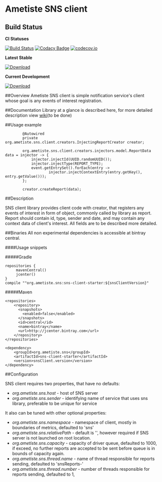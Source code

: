 # Ametiste SNS client

## Build Status

**CI Statuses**  

[![Build Status](https://travis-ci.org/ametiste-oss/ametiste-sns-client.svg?branch=master)](https://travis-ci.org/ametiste-oss/ametiste-sns-client)
[![Codacy Badge](https://api.codacy.com/project/badge/grade/12fe82ab1e3e43b3b34f4e7aa4924b81)](https://www.codacy.com/app/Ametiste-OSS/ametiste-sns-client)
[![codecov.io](https://codecov.io/github/ametiste-oss/ametiste-sns-client/coverage.svg?branch=master)](https://codecov.io/github/ametiste-oss/ametiste-sns-client?branch=master)

**Latest Stable**  
  
[![Download](https://api.bintray.com/packages/ametiste-oss/maven/sns-client-starter/images/download.svg?version=0.1.0-RELEASE)](https://bintray.com/ametiste-oss/maven/sns-client-starter/0.1.0-RELEASE)

**Current Development** 
  
[ ![Download](https://api.bintray.com/packages/ametiste-oss/maven/sns-client-starter/images/download.svg) ](https://bintray.com/ametiste-oss/maven/sns-client-starter/_latestVersion)

##Overview
Ametiste SNS client is simple notification service's client whose goal is any events of interest registration.

##Documentation 
Library at a glance is described here, for more detailed description view [wiki](https://github.com/ametiste-oss/ametiste-sns-client/wiki)(to be done)

##Usage example

```
		@Autowired
		private org.ametiste.sns.client.creators.InjectingReportCreator creator;
	
		org.ametiste.sns.client.creators.injectors.model.ReportData data = injector -> {
			injector.injectId(UUID.randomUUID());
			injector.injectType(REPORT_TYPE);
			event.getEntrySet().forEach(entry ->
					injector.injectContextEntry(entry.getKey(), entry.getValue()));
		};

		creator.createReport(data);
```

##Description 

SNS client library provides client code with creator, that registers any events of interest in form of object, commonly called by library as report. Report should contain id, type, sender and date, and may contain any context data of client's interest. All fields are to be described more detailed. 

##Binaries
All non experimental dependencies is accessible at bintray central.

####Usage snippets

#####Gradle

```
repositories {
     mavenCentral()
     jcenter()
}
compile ""org.ametiste.sns:sns-client-starter:${snsClientVersion}"
```

#####Maven

```
<repositories>
    <repository>
      <snapshots>
        <enabled>false</enabled>
      </snapshots>
      <id>central</id>
      <name>bintray</name>
      <url>http://jcenter.bintray.com</url>
    </repository> 
</repositories>

<dependency>
	<groupId>org.ametiste.sns</groupId>
	<artifactId>sns-client-starter</artifactId>
	<version>snsClient.version</version>
</dependency>
```

##Configuration 

SNS client requires two properties, that have no defaults: 
- *org.ametiste.sns.host* - host of SNS server 
- *org.ametiste.sns.sender* - identifying name of service that uses sns library, preferable to be unique for service 

It also can be tuned with other optional properties: 
- *org.ametiste.sns.namespace* - namespace of client, mostly in boundaries of metrics, defaulted to 'sns'
- *org.ametiste.sns.relativePath* - default is '', however required if SNS server is not launched on root location. 
- *org.ametiste.sns.capacity* - capacity of driver queue, defaulted to 1000, if exceed, no further reports are accepted to be sent before queue is in bounds of capacity again. 
- *org.ametiste.sns.thread.name* - name of thread responsible for reports sending, defaulted to 'snsReports-'
- *org.ametiste.sns.thread.number* - number of threads responsible for reports sending, defaulted to 1,
